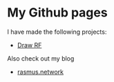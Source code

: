 # My Github pages

I have made the following projects:
- [Draw RF](draw-rf)

Also check out my blog
- [rasmus.network](https://rasmus.network)
